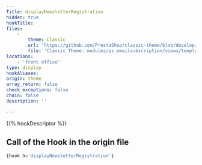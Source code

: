```yaml
---
Title: displayNewsletterRegistration
hidden: true
hookTitle: 
files:
    -
        theme: Classic
        url: 'https://github.com/PrestaShop/classic-theme/blob/develop/modules/ps_emailsubscription/views/templates/hook/ps_emailsubscription.tpl'
        file: 'Classic Theme: modules/ps_emailsubscription/views/templates/hook/ps_emailsubscription.tpl'
locations:
    - 'front office'
type: display
hookAliases: 
origin: theme
array_return: false
check_exceptions: false
chain: false
description: ''

---
```


{{% hookDescriptor %}}

## Call of the Hook in the origin file

```php
{hook h='displayNewsletterRegistration'}
```
